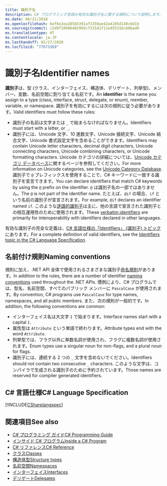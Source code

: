 ```yaml
---
title: 識別子名
description: C# プログラミング言語の有効な識別子名に関する規則について説明します。
ms.date: 08/21/2018
ms.openlocfilehash: bef6e2ea285b5391af3350ae42a4105d140c6d1b
ms.sourcegitcommit: c2d9718996402993cf31541f11e95531bc68bad0
ms.translationtype: HT
ms.contentlocale: ja-JP
ms.lasthandoff: 02/27/2020
ms.locfileid: "77673369"
---
```

# <a name="identifier-names"></a><span data-ttu-id="44819-103">識別子名</span><span class="sxs-lookup"><span data-stu-id="44819-103">Identifier names</span></span>

<span data-ttu-id="44819-104">**識別子**は、型 (クラス、インターフェイス、構造体、デリゲート、列挙型)、メンバー、変数、名前空間に割り当てる名前です。</span><span class="sxs-lookup"><span data-stu-id="44819-104">An **identifier** is the name you assign to a type (class, interface, struct, delegate, or enum), member, variable, or namespace.</span></span> <span data-ttu-id="44819-105">識別子を有効にするには次の規則に従う必要があります。</span><span class="sxs-lookup"><span data-stu-id="44819-105">Valid identifiers must follow these rules:</span></span>

- <span data-ttu-id="44819-106">識別子の名前は文字または `_` で始まらなければなりません。</span><span class="sxs-lookup"><span data-stu-id="44819-106">Identifiers must start with a letter, or `_`.</span></span>
- <span data-ttu-id="44819-107">識別子には、Unicode 文字、10 進数文字、Unicode 接続文字、Unicode 結合文字、Unicode 書式設定文字を含めることができます。</span><span class="sxs-lookup"><span data-stu-id="44819-107">Identifiers may contain Unicode letter characters, decimal digit characters, Unicode connecting characters, Unicode combining characters, or Unicode formatting characters.</span></span> <span data-ttu-id="44819-108">Unicode カテゴリの詳細については、[Unicode カテゴリ データベース](https://www.unicode.org/reports/tr44/)に関するページを参照してください。</span><span class="sxs-lookup"><span data-stu-id="44819-108">For more information on Unicode categories, see the [Unicode Category Database](https://www.unicode.org/reports/tr44/).</span></span>
<span data-ttu-id="44819-109">識別子で `@` プレフィックスを使用することで、C# キーワードに一致する識別子を宣言できます。</span><span class="sxs-lookup"><span data-stu-id="44819-109">You can declare identifiers that match C# keywords by using the `@` prefix on the identifier.</span></span> <span data-ttu-id="44819-110">`@` は識別子名の一部ではありません。</span><span class="sxs-lookup"><span data-stu-id="44819-110">The `@` is not part of the identifier name.</span></span> <span data-ttu-id="44819-111">たとえば、`@if` の場合、`if` という名前の識別子が宣言されます。</span><span class="sxs-lookup"><span data-stu-id="44819-111">For example, `@if` declares an identifier named `if`.</span></span> <span data-ttu-id="44819-112">このような[逐語的識別子](../../language-reference/tokens/verbatim.md)は主に、他の言語で宣言された識別子との相互運用性のために使用されます。</span><span class="sxs-lookup"><span data-stu-id="44819-112">These [verbatim identifiers](../../language-reference/tokens/verbatim.md) are primarily for interoperability with identifiers declared in other languages.</span></span>

<span data-ttu-id="44819-113">有効な識別子の完全な定義は、[C# 言語仕様の「Identifiers」 (識別子) トピック](../../../../_csharplang/spec/lexical-structure.md#identifiers)にあります。</span><span class="sxs-lookup"><span data-stu-id="44819-113">For a complete definition of valid identifiers, see the [Identifiers topic in the C# Language Specification](../../../../_csharplang/spec/lexical-structure.md#identifiers).</span></span>

## <a name="naming-conventions"></a><span data-ttu-id="44819-114">名前付け規則</span><span class="sxs-lookup"><span data-stu-id="44819-114">Naming conventions</span></span>

<span data-ttu-id="44819-115">規則に加え、.NET API 全体で使用されるさまざまな識別子[命名規則](../../../standard/design-guidelines/naming-guidelines.md)があります。</span><span class="sxs-lookup"><span data-stu-id="44819-115">In addition to the rules, there are a number of identifier [naming conventions](../../../standard/design-guidelines/naming-guidelines.md) used throughout the .NET APIs.</span></span> <span data-ttu-id="44819-116">慣例により、C# プログラムでは、型名、名前空間、すべてのパブリック メンバーに `PascalCase` が使用されます。</span><span class="sxs-lookup"><span data-stu-id="44819-116">By convention, C# programs use `PascalCase` for type names, namespaces, and all public members.</span></span> <span data-ttu-id="44819-117">また、次の規則が一般的です。</span><span class="sxs-lookup"><span data-stu-id="44819-117">In addition, the following conventions are common:</span></span>

- <span data-ttu-id="44819-118">インターフェイス名は大文字 `I` で始まります。</span><span class="sxs-lookup"><span data-stu-id="44819-118">Interface names start with a capital `I`.</span></span>
- <span data-ttu-id="44819-119">属性型は `Attribute` という単語で終わります。</span><span class="sxs-lookup"><span data-stu-id="44819-119">Attribute types end with the word `Attribute`.</span></span>
- <span data-ttu-id="44819-120">列挙型では、フラグ以外に単数名詞が使用され、フラグに複数名詞が使用されます。</span><span class="sxs-lookup"><span data-stu-id="44819-120">Enum types use a singular noun for non-flags, and a plural noun for flags.</span></span>
- <span data-ttu-id="44819-121">識別子には、連続する 2 つの `_` 文字を含めないでください。</span><span class="sxs-lookup"><span data-stu-id="44819-121">Identifiers should not contain two consecutive `_` characters.</span></span> <span data-ttu-id="44819-122">このような文字は、コンパイラで生成される識別子のために予約されています。</span><span class="sxs-lookup"><span data-stu-id="44819-122">Those names are reserved for compiler generated identifiers.</span></span>

## <a name="c-language-specification"></a><span data-ttu-id="44819-123">C# 言語仕様</span><span class="sxs-lookup"><span data-stu-id="44819-123">C# Language Specification</span></span>

[!INCLUDE[CSharplangspec](~/includes/csharplangspec-md.md)]  
  
## <a name="see-also"></a><span data-ttu-id="44819-124">関連項目</span><span class="sxs-lookup"><span data-stu-id="44819-124">See also</span></span>

- [<span data-ttu-id="44819-125">C# プログラミング ガイド</span><span class="sxs-lookup"><span data-stu-id="44819-125">C# Programming Guide</span></span>](../index.md)
- [<span data-ttu-id="44819-126">インサイド C# プログラム</span><span class="sxs-lookup"><span data-stu-id="44819-126">Inside a C# Program</span></span>](./index.md)
- [<span data-ttu-id="44819-127">C# リファレンス</span><span class="sxs-lookup"><span data-stu-id="44819-127">C# Reference</span></span>](../../language-reference/index.md)
- [<span data-ttu-id="44819-128">クラス</span><span class="sxs-lookup"><span data-stu-id="44819-128">Classes</span></span>](../classes-and-structs/classes.md)
- [<span data-ttu-id="44819-129">構造体型</span><span class="sxs-lookup"><span data-stu-id="44819-129">Structure types</span></span>](../../language-reference/builtin-types/struct.md)
- [<span data-ttu-id="44819-130">名前空間</span><span class="sxs-lookup"><span data-stu-id="44819-130">Namespaces</span></span>](../namespaces/index.md)
- [<span data-ttu-id="44819-131">インターフェイス</span><span class="sxs-lookup"><span data-stu-id="44819-131">Interfaces</span></span>](../interfaces/index.md)
- [<span data-ttu-id="44819-132">デリゲート</span><span class="sxs-lookup"><span data-stu-id="44819-132">Delegates</span></span>](../delegates/index.md)
